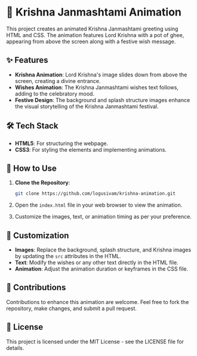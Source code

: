 # 🎉 Krishna Janmashtami Animation

This project creates an animated Krishna Janmashtami greeting using HTML and CSS. The animation features Lord Krishna with a pot of ghee, appearing from above the screen along with a festive wish message.

## ✨ Features

- **Krishna Animation**: Lord Krishna's image slides down from above the screen, creating a divine entrance.
- **Wishes Animation**: The Krishna Janmashtami wishes text follows, adding to the celebratory mood.
- **Festive Design**: The background and splash structure images enhance the visual storytelling of the Krishna Janmashtami festival.

## 🛠️ Tech Stack
 
- **HTML5**: For structuring the webpage.
- **CSS3**: For styling the elements and implementing animations. 

## 🚀 How to Use

1. **Clone the Repository**:

   ```bash
   git clone https://github.com/logusivam/krishna-animation.git
   ```

2. Open the `index.html` file in your web browser to view the animation.
3. Customize the images, text, or animation timing as per your preference.

## 🎨 Customization
  - **Images**: Replace the background, splash structure, and Krishna images by updating the `src` attributes in the HTML.
  - **Text**: Modify the wishes or any other text directly in the HTML file.
  - **Animation**: Adjust the animation duration or keyframes in the CSS file.

## 🤝 Contributions
Contributions to enhance this animation are welcome. Feel free to fork the repository, make changes, and submit a pull request.

## 📜 License
This project is licensed under the MIT License - see the LICENSE file for details.
